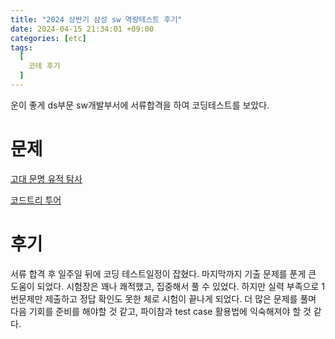 ```yaml
---
title: "2024 상반기 삼성 sw 역량테스트 후기"
date: 2024-04-15 21:34:01 +09:00
categories: [etc]
tags:
  [
    코테 후기
  ]
---
```


운이 좋게 ds부문 sw개발부서에 서류합격을 하여 코딩테스트를 보았다.

# 문제

[고대 문명 유적 탐사](https://www.codetree.ai/training-field/frequent-problems/problems/ancient-ruin-exploration?&utm_source=clipboard&utm_medium=text)

[코드트리 투어](https://www.codetree.ai/training-field/frequent-problems/problems/codetree-tour?&utm_source=clipboard&utm_medium=text)

# 후기

서류 합격 후 일주일 뒤에 코딩 테스트일정이 잡혔다. 마지막까지 기출 문제를 푼게 큰 도움이 되었다. 
시험장은 꽤나 쾌적했고, 집중해서 풀 수 있었다. 하지만 실력 부족으로 1번문제만 제출하고 정답 확인도 못한 체로 시험이 끝나게 되었다.
더 많은 문제를 풀며 다음 기회를 준비를 해야할 것 같고, 파이참과 test case 활용법에 익숙해져야 할 것 같다.